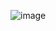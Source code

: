 ![image](https://user-images.githubusercontent.com/37501487/205323197-dc91d760-d4e4-4f16-9409-243153f3a943.png)
